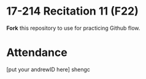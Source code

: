 # 17-214 Recitation 11 (F22)
**Fork** this repository to use for practicing Github flow.

# Attendance
[put your andrewID here]
shengc